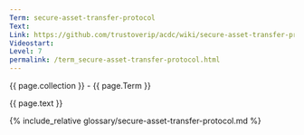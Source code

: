 ```yaml
---
Term: secure-asset-transfer-protocol
Text: 
Link: https://github.com/trustoverip/acdc/wiki/secure-asset-transfer-protocol.md
Videostart: 
Level: 7
permalink: /term_secure-asset-transfer-protocol.html
---
```


{{ page.collection }} - {{ page.Term }}

   {{ page.text }}

{% include_relative glossary/secure-asset-transfer-protocol.md %}
